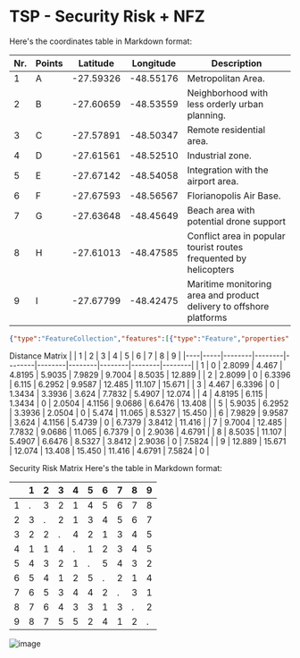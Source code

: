 # TSP - Security Risk + NFZ

Here's the coordinates table in Markdown format:

|Nr.|Points| Latitude  | Longitude |Description|
|--|-|-----------|-----------|-|
|1|A| -27.59326 | -48.55176 |Metropolitan Area.|
|2|B| -27.60659 | -48.53559 |Neighborhood with less orderly urban planning.|
|3|C| -27.57891 | -48.50347 |Remote residential area.|
|4|D| -27.61561 | -48.52510 |Industrial zone.|
|5|E| -27.67142 | -48.54058 |Integration with the airport area.|
|6|F| -27.67593 | -48.56567 |Florianopolis Air Base.|
|7|G| -27.63648 | -48.45649 |Beach area with potential drone support|
|8|H| -27.61013 | -48.47585 |Conflict area in popular tourist routes frequented by helicopters|
|9|I| -27.67799 | -48.42475 |Maritime monitoring area and product delivery to offshore platforms|


```geojson
{"type":"FeatureCollection","features":[{"type":"Feature","properties":{"descrição":"Integração com área de aeroporto","letra":"e"},"geometry":{"coordinates":[-48.540577179137415,-27.671422137162196],"type":"Point"},"id":0},{"type":"Feature","properties":{"descrição":"Base Aérea de Florianópolis - 2º Esquadrão do 7º Grupo de Aviação","letra":"f"},"geometry":{"coordinates":[-48.56566790514921,-27.675930258082644],"type":"Point"},"id":1},{"type":"Feature","properties":{"descrição":"área industrial","letra":"d"},"geometry":{"coordinates":[-48.52509636671357,-27.615609439201847],"type":"Point"}},{"type":"Feature","properties":{"descrição":"bairro não tão perto da cidade","letra":"b"},"geometry":{"coordinates":[-48.53558784624806,-27.60659198856831],"type":"Point"}},{"type":"Feature","properties":{"descrição":"área metropolitana","letra":"a"},"geometry":{"coordinates":[-48.55176243236028,-27.593260258436075],"type":"Point"}},{"type":"Feature","properties":{"descrição":"bairro afastado","letra":"c"},"geometry":{"coordinates":[-48.50346749120868,-27.578913616488954],"type":"Point"}},{"type":"Feature","properties":{"descrição":"área de praia com possível apoio","letra":"g"},"geometry":{"coordinates":[-48.45649179749506,-27.636479362331634],"type":"Point"},"id":6},{"type":"Feature","properties":{"descrição":"Conflitos em rotas turísticas populadas por helicópteros","letra":"h"},"geometry":{"coordinates":[-48.4758534389978,-27.610134265333556],"type":"Point"}},{"type":"Feature","properties":{"descrição":"Monitoramento marítimo e entrega de produtos em plataforma de petróleo","letra":"i"},"geometry":{"coordinates":[-48.42475106534704,-27.677998240992387],"type":"Point"},"id":8}]}
```

Distance Matrix
|    |   1 |      2 |      3 |      4 |      5 |      6 |      7 |      8 |      9 |
|----|-----|--------|--------|--------|--------|--------|--------|--------|--------|
|  1 |   0 | 2.8099 | 4.467  | 4.8195 | 5.9035 | 7.9829 | 9.7004 | 8.5035 | 12.889 |
|  2 | 2.8099 |      0 | 6.3396 | 6.115  | 6.2952 | 9.9587 | 12.485 | 11.107 | 15.671 |
|  3 | 4.467  | 6.3396 |      0 | 1.3434 | 3.3936 |  3.624 | 7.7832 | 5.4907 | 12.074 |
|  4 | 4.8195 |  6.115 | 1.3434 |      0 | 2.0504 | 4.1156 | 9.0686 | 6.6476 | 13.408 |
|  5 | 5.9035 | 6.2952 | 3.3936 | 2.0504 |      0 | 5.474  | 11.065 | 8.5327 | 15.450 |
|  6 | 7.9829 | 9.9587 |  3.624 | 4.1156 | 5.4739 |      0 | 6.7379 | 3.8412 | 11.416 |
|  7 | 9.7004 | 12.485 | 7.7832 | 9.0686 |  11.065 | 6.7379 |      0 | 2.9036 | 4.6791 |
|  8 | 8.5035 | 11.107 | 5.4907 | 6.6476 | 8.5327 | 3.8412 | 2.9036 |      0 | 7.5824 |
|  9 | 12.889 | 15.671 | 12.074 | 13.408 |  15.450 | 11.416 | 4.6791 | 7.5824 |      0 |


Security Risk Matrix 
Here's the table in Markdown format:

|    |   1 |   2 |   3 |   4 |   5 |   6 |   7 |   8 |   9 |
|----|-----|-----|-----|-----|-----|-----|-----|-----|-----|
|  1 |   . |   3 |   2 |   1 |   4 |   5 |   6 |   7 |   8 |
|  2 |   3 |   . |   2 |   1 |   3 |   4 |   5 |   6 |   7 |
|  3 |   2 |   2 |   . |   4 |   2 |   1 |   3 |   4 |   5 |
|  4 |   1 |   1 |   4 |   . |   1 |   2 |   3 |   4 |   5 |
|  5 |   4 |   3 |   2 |   1 |   . |   5 |   4 |   3 |   2 |
|  6 |   5 |   4 |   1 |   2 |   5 |   . |   2 |   1 |   4 |
|  7 |   6 |   5 |   3 |   4 |   4 |   2 |   . |   3 |   1 |
|  8 |   7 |   6 |   4 |   3 |   3 |   1 |   3 |   . |   2 |
|  9 |   8 |   7 |   5 |   5 |   2 |   4 |   1 |   2 |   . |


![image](https://github.com/avelin0/Operational-Research/assets/12461215/3c5f5616-a1dc-414a-97fe-324407eab168)

